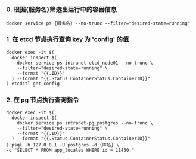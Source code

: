 ### 0. 根据{服务名}筛选出运行中的容器信息

```shell
docker service ps {服务名} --no-trunc --filter="desired-state=running" 
```

### 1. 在 etcd 节点执行查询 key 为 'config' 的值

```shell
docker exec -it $(
  docker inspect $(
    docker service ps intranet-etcd_node01 --no-trunc \
    --filter="desired-state=running" \
    --format "{{.ID}}"
  ) --format "{{.Status.ContainerStatus.ContainerID}}"
) etcdctl get config
```

### 2. 在 pg 节点执行查询指令

```shell
docker exec -it $(
  docker inspect $(
    docker service ps intranet-pg_postgres --no-trunc \
    --filter="desired-state=running" \
    --format "{{.ID}}"
  ) --format "{{.Status.ContainerStatus.ContainerID}}"
) psql -h 127.0.0.1 -U postgres -d {库名} \
-c "SELECT * FROM app_locales WHERE id = 11450;"
```

